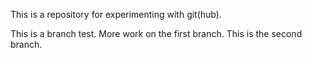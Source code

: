 This is a repository for experimenting with git(hub).

This is a branch test.
More work on the first branch.
This is the second branch.
